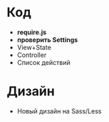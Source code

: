 Код
===
- **require.js**
- **проверить Settings**
- View+State
- Controller
- Список действий

Дизайн
======
- Новый дизайн на Sass/Less

